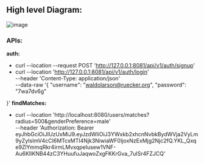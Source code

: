 ## High level Diagram:
![image](https://github.com/pcm708/stateless_BE/assets/52307892/93dbda69-e0ac-42e7-979f-250e4d885761)


### APIs:
**auth:** 
- curl --location --request POST 'http://127.0.0.1:8081/api/v1/auth/signup'
- curl --location 'http://127.0.0.1:8081/api/v1/auth/login' \
--header 'Content-Type: application/json' \
--data-raw '{
    "username": "waldolarson@ruecker.org",
    "password": "7wa7dv6g"

}'
**findMatches:**
- curl --location 'http://localhost:8080/users/matches?radius=500&genderPreference=male' \
--header 'Authorization: Bearer eyJhbGciOiJIUzUxMiJ9.eyJzdWIiOiJ3YWxkb2xhcnNvbkBydWVja2VyLm9yZyIsImV4cCI6MTcxMTI4Njk3NiwiaWF0IjoxNzExMjg2Njc2fQ.YKL_Qxqe9ZlYmmqRkr4irmLMvxqpeIusew1VNF-Au6KIlKNB44zC3YHuufuJaqwoZxgFKKrGva_7uISr4FZJCQ'
